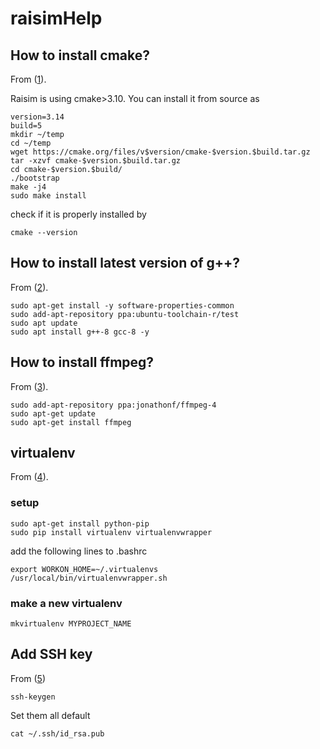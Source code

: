 # raisimHelp

## How to install cmake?
From ([1](https://askubuntu.com/questions/355565/how-do-i-install-the-latest-version-of-cmake-from-the-command-line/865294)).

Raisim is using cmake>3.10. You can install it from source as
```commandline
version=3.14
build=5
mkdir ~/temp
cd ~/temp
wget https://cmake.org/files/v$version/cmake-$version.$build.tar.gz
tar -xzvf cmake-$version.$build.tar.gz
cd cmake-$version.$build/
./bootstrap
make -j4
sudo make install
```

check if it is properly installed by
```
cmake --version
```

## How to install latest version of g++?
From ([2](https://gist.github.com/jlblancoc/99521194aba975286c80f93e47966dc5)).

```commandline
sudo apt-get install -y software-properties-common
sudo add-apt-repository ppa:ubuntu-toolchain-r/test
sudo apt update
sudo apt install g++-8 gcc-8 -y
```

## How to install ffmpeg?
From ([3](https://tecadmin.net/install-ffmpeg-on-linux/)).
```
sudo add-apt-repository ppa:jonathonf/ffmpeg-4
sudo apt-get update
sudo apt-get install ffmpeg
```

## virtualenv
From ([4](https://medium.com/@aaditya.chhabra/virtualenv-with-virtualenvwrapper-on-ubuntu-34850ab9e765)).
### setup
```
sudo apt-get install python-pip
sudo pip install virtualenv virtualenvwrapper
```
add the following lines to .bashrc
```
export WORKON_HOME=~/.virtualenvs
/usr/local/bin/virtualenvwrapper.sh
```

### make a new virtualenv
```
mkvirtualenv MYPROJECT_NAME
```
## Add SSH key
From ([5](https://confluence.atlassian.com/bitbucket/set-up-an-ssh-key-728138079.html))
```
ssh-keygen
```
Set them all default

```
cat ~/.ssh/id_rsa.pub
```
